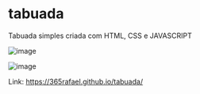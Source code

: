 # tabuada

Tabuada simples criada com HTML, CSS e JAVASCRIPT

![image](https://user-images.githubusercontent.com/97065934/161782769-3e1c4e9f-6e7a-4257-a285-7f8ae234c536.png)


![image](https://user-images.githubusercontent.com/97065934/161782884-116ef51e-9b97-4174-8776-2ede9ada245b.png)

Link: https://365rafael.github.io/tabuada/
